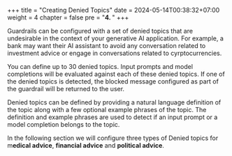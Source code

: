 +++
title = "Creating Denied Topics"
date = 2024-05-14T00:38:32+07:00
weight = 4
chapter = false
pre = "<b>4. </b>"
+++

Guardrails can be configured with a set of denied topics that are undesirable in the context of your generative AI application. For example, a bank may want their AI assistant to avoid any conversation related to investment advice or engage in conversations related to cyrptocurrencies.

You can define up to 30 denied topics. Input prompts and model completions will be evaluated against each of these denied topics. If one of the denied topics is detected, the blocked message configured as part of the guardrail will be returned to the user.

Denied topics can be defined by providing a natural language definition of the topic along with a few optional example phrases of the topic. The definition and example phrases are used to detect if an input prompt or a model completion belongs to the topic.

In the following section we will configure three types of Denied topics for m**edical advice**, **financial advice** and **political advice**.
